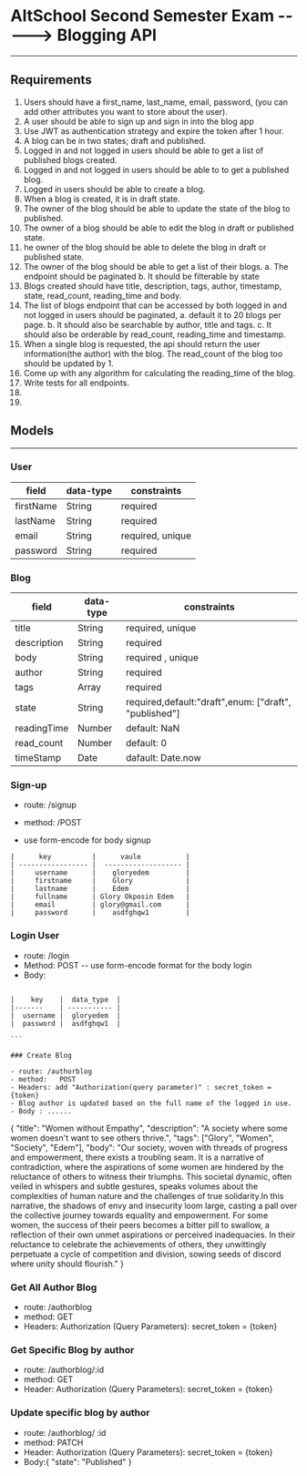 # AltSchool Second Semester Exam -----> Blogging API

---

## Requirements

1. Users should have a first_name, last_name, email, password, (you can add other attributes you want to store about the user).
2. A user should be able to sign up and sign in into the blog app
3. Use JWT as authentication strategy and expire the token after 1 hour.
4. A blog can be in two states; draft and published.
5. Logged in and not logged in users should be able to get a list of published blogs created.
6. Logged in and not logged in users should be able to to get a published blog.
7. Logged in users should be able to create a blog.
8. When a blog is created, it is in draft state.
9. The owner of the blog should be able to update the state of the blog to published.
10. The owner of a blog should be able to edit the blog in draft or published state.
11. he owner of the blog should be able to delete the blog in draft or published state.
12. The owner of the blog should be able to get a list of their blogs.
    a. The endpoint should be paginated
    b. It should be filterable by state
13. Blogs created should have title, description, tags, author, timestamp, state, read_count, reading_time and body.
14. The list of blogs endpoint that can be accessed by both logged in and not logged in users should be paginated,
    a. default it to 20 blogs per page.
    b. It should also be searchable by author, title and tags.
    c. It should also be orderable by read_count, reading_time and timestamp.
15. When a single blog is requested, the api should return the user information(the author) with the blog. The read_count of the blog too should be updated by 1.
16. Come up with any algorithm for calculating the reading_time of the blog.
17. Write tests for all endpoints.
18.
19.

## Models

---

### User

| field     | data-type | constraints      |
| --------- | --------- | ---------------- |
| firstName | String    | required         |
| lastName  | String    | required         |
| email     | String    | required, unique |
| password  | String    | required         |

### Blog

| field       | data-type | constraints                                           |
| ----------- | --------- | ----------------------------------------------------- |
| title       | String    | required, unique                                      |
| description | String    | required                                              |
| body        | String    | required , unique                                     |
| author      | String    | required                                              |
| tags        | Array     | required                                              |
| state       | String    | required,default:"draft",enum: ["draft", "published"] |
| readingTime | Number    | default: NaN                                          |
| read_count  | Number    | default: 0                                            |
| timeStamp   | Date      | dafault: Date.now                                     |

### Sign-up

- route: /signup
- method: /POST

- use form-encode for body signup

```
|      key          |      vaule           |
| ----------------- |  ------------------- |
|     username      |    gloryedem         |
|     firstname     |    Glory             |
|     lastname      |    Edem              |
|     fullname      | Glory Okposin Edem   |
|     email         | glory@gmail.com      |
|     password      |    asdfghqw1         |
```

### Login User

- route: /login
- Method: POST
  -- use form-encode format for the body login
- Body:

````

|    key    |  data_type  |
|-------    | ----------- |
|  username |  gloryedem  |
|  password |  asdfghqw1  |

```

### Create Blog

- route: /authorblog
- method:   POST
- Headers: add "Authorization(query parameter)" : secret_token = {token}
- Blog author is updated based on the full name of the logged in use.
- Body : ......

````

{
"title": "Women without Empathy",
"description": "A society where some women doesn't want to see others thrive.",
"tags": ["Glory", "Women", "Society", "Edem"],
"body": "Our society, woven with threads of progress and empowerment, there exists a troubling seam. It is a narrative of contradiction, where the aspirations of some women are hindered by the reluctance of others to witness their triumphs. This societal dynamic, often veiled in whispers and subtle gestures, speaks volumes about the complexities of human nature and the challenges of true solidarity.In this narrative, the shadows of envy and insecurity loom large, casting a pall over the collective journey towards equality and empowerment. For some women, the success of their peers becomes a bitter pill to swallow, a reflection of their own unmet aspirations or perceived inadequacies. In their reluctance to celebrate the achievements of others, they unwittingly perpetuate a cycle of competition and division, sowing seeds of discord where unity should flourish."
}

### Get All Author Blog

- route: /authorblog
- method: GET
- Headers: Authorization (Query Parameters): secret_token = {token}

### Get Specific Blog by author

- route: /authorblog/:id
- method: GET
- Header: Authorization (Query Parameters): secret_token = {token}

### Update specific blog by author

- route: /authorblog/ :id
- method: PATCH
- Header: Authorization (Query Parameters): secret_token = {token}
- Body:{
  "state": "Published"
  }
